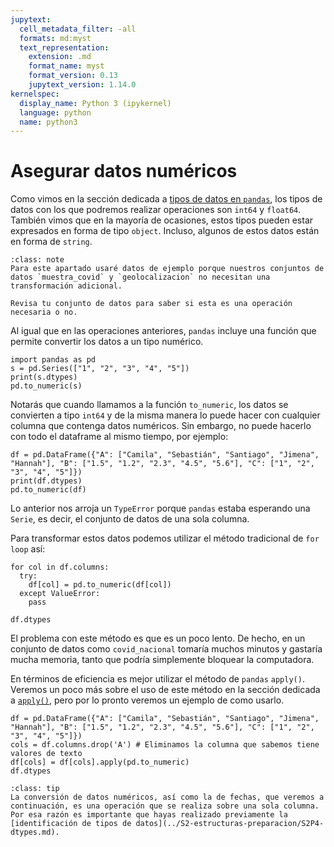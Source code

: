 ```yaml
---
jupytext:
  cell_metadata_filter: -all
  formats: md:myst
  text_representation:
    extension: .md
    format_name: myst
    format_version: 0.13
    jupytext_version: 1.14.0
kernelspec:
  display_name: Python 3 (ipykernel)
  language: python
  name: python3
---
```


# Asegurar datos numéricos

Como vimos en la sección dedicada a [tipos de datos en `pandas`](../S2-estructuras-preparacion/S2P4-dtypes.md), los tipos de datos con los que podremos realizar operaciones son `int64` y `float64`. También vimos que en la mayoría de ocasiones, estos tipos pueden estar expresados en forma de tipo `object`. Incluso, algunos de estos datos están en forma de `string`.

```{admonition} Nota
:class: note
Para este apartado usaré datos de ejemplo porque nuestros conjuntos de datos `muestra_covid` y `geolocalizacion` no necesitan una transformación adicional.

Revisa tu conjunto de datos para saber si esta es una operación necesaria o no.
```

Al igual que en las operaciones anteriores, `pandas` incluye una función que permite convertir los datos a un tipo numérico.

```{code-cell}
import pandas as pd
s = pd.Series(["1", "2", "3", "4", "5"])
print(s.dtypes)
pd.to_numeric(s)
```

Notarás que cuando llamamos a la función `to_numeric`, los datos se convierten a tipo `int64` y de la misma manera lo puede hacer con cualquier columna que contenga datos numéricos. Sin embargo, no puede hacerlo con todo el dataframe al mismo tiempo, por ejemplo:

```{code-cell}
df = pd.DataFrame({"A": ["Camila", "Sebastián", "Santiago", "Jimena", "Hannah"], "B": ["1.5", "1.2", "2.3", "4.5", "5.6"], "C": ["1", "2", "3", "4", "5"]})
print(df.dtypes)
pd.to_numeric(df)
```

Lo anterior nos arroja un `TypeError` porque `pandas` estaba esperando una `Serie`, es decir, el conjunto de datos de una sola columna.

Para transformar estos datos podemos utilizar el método tradicional de `for loop` así:

```{code-cell}
for col in df.columns:
  try:
    df[col] = pd.to_numeric(df[col])
  except ValueError:
    pass

df.dtypes
```

El problema con este método es que es un poco lento. De hecho, en un conjunto de datos como `covid_nacional` tomaría muchos minutos y gastaría mucha memoria, tanto que podría simplemente bloquear la computadora.

En términos de eficiencia es mejor utilizar el método de `pandas` `apply()`. Veremos un poco más sobre el uso de este método en la sección dedicada a [`apply()`](../S3-procesamiento/S3P14-apply.md), pero por lo pronto veremos un ejemplo de como usarlo.

```{code-cell}
df = pd.DataFrame({"A": ["Camila", "Sebastián", "Santiago", "Jimena", "Hannah"], "B": ["1.5", "1.2", "2.3", "4.5", "5.6"], "C": ["1", "2", "3", "4", "5"]})
cols = df.columns.drop('A') # Eliminamos la columna que sabemos tiene valores de texto
df[cols] = df[cols].apply(pd.to_numeric)
df.dtypes
```

```{admonition} Observación
:class: tip
La conversión de datos numéricos, así como la de fechas, que veremos a continuación, es una operación que se realiza sobre una sola columna. Por esa razón es importante que hayas realizado previamente la [identificación de tipos de datos](../S2-estructuras-preparacion/S2P4-dtypes.md).
```
